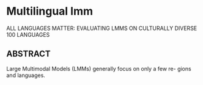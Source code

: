 
# Multilingual lmm

ALL LANGUAGES MATTER: EVALUATING LMMS ON
CULTURALLY DIVERSE 100 LANGUAGES


## ABSTRACT


Large Multimodal Models (LMMs) generally focus on only a few re-
gions and languages.
